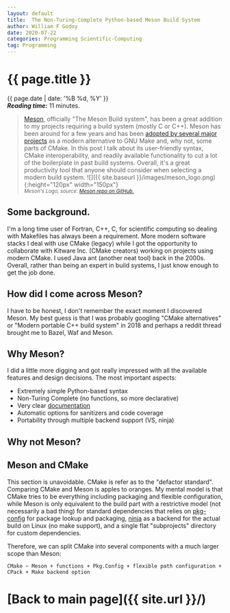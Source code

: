 ```yaml
---
layout: default
title:  The Non-Turing-Complete Python-based Meson Build System
author: William F Godoy
date: 2020-07-22
categories: Programming Scientific-Computing
tag: Programming
---
```


#  {{ page.title }} 
{{ page.date | date: '%B %d, %Y' }}  
**_Reading time:_** 11 minutes. 


> [Meson](https://mesonbuild.com/), officially "The Meson Build system", has been a great addition to my projects requiring a build system (mostly C or C++). Meson has been around for a few years and has been [adopted by several major projects](https://mesonbuild.com/Users.html) as a modern alternative to GNU Make and, why not, some parts of CMake. In this post I talk about its user-friendly syntax, CMake interoperability, and readily available functionality to cut a lot of the boilerplate in past build systems. Overall, it's a great productivity tool that anyone should consider when selecting a modern build system.
![]({{ site.baseurl }}/images/meson_logo.png){:height="120px" width="150px"}   
<small>*Meson's Logo, source: [Meson repo on GitHub.](https://github.com/mesonbuild/meson)*</small>

## Some background.
I'm a long time user of Fortran, C++, C, for scientific computing so dealing with Makefiles has always been a requirement. More modern software stacks I deal with use CMake (legacy) while I got the opportunity to collaborate with Kitware Inc. (CMake creators) working on projects using modern CMake. I used Java ant (another neat tool) back in the 2000s. Overall, rather than being an expert in build systems, I just know enough to get the job done. 
 
## How did I come across Meson?

I have to be honest, I don't remember the exact moment I discovered Meson. My best guess is that I was probably googling "CMake alternatives" or "Modern portable C++ build system" in 2018 and perhaps a reddit thread brought me to Bazel, Waf and Meson. 

## Why Meson?

I did a little more digging and got really impressed with all the available features and design decisions. The most important aspects:

- Extremely simple Python-based syntax
- Non-Turing Complete (no functions, so more declarative)
- Very clear [documentation](https://mesonbuild.com/)
- Automatic options for sanitizers and code coverage
- Portability through multiple backend support (VS, ninja)


## Why not Meson?

## Meson and CMake

This section is unavoidable. CMake is refer as to the "defactor standard".
Comparing CMake and Meson is apples to oranges. My mental model is that CMake tries to be everything including packaging and flexible configuration, while Meson is only equivalent to the build part with a restrictive model (not necessarily a bad thing) for standard dependencies that relies on [pkg-config](https://www.freedesktop.org/wiki/Software/pkg-config/) for package lookup and packaging, [ninja](https://ninja-build.org/) as a backend for the actual build on Linux (no make support), and a single flat "subprojects" directory for custom dependencies.

Therefore, we can split CMake into several components with a much larger scope than Meson:

`CMake ~ Meson + functions + Pkg.Config + flexible path configuration + CPack + Make backend option`


# [Back to main page]({{ site.url }}/)

